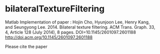 # bilateralTextureFiltering
Matlab Implementation of paper : Hojin Cho, Hyunjoon Lee, Henry Kang, and Seungyong Lee. 2014. Bilateral texture filtering. ACM Trans. Graph. 33, 4, Article 128 (July 2014), 8 pages. DOI=10.1145/2601097.2601188 http://doi.acm.org/10.1145/2601097.2601188



Please cite the paper
